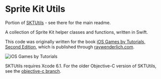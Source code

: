# Sprite Kit Utils

Portion of [SKTUtils](https://github.com/raywenderlich/SKTUtils) - see there for the main readme.

A collection of Sprite Kit helper classes and functions, written in Swift. 

This code was originally written for the book [iOS Games by Tutorials, Second Edition](http://raywenderlich.com/store/ios-games-by-tutorials), which is published through [raywenderlich.com](http://raywenderlich.com).

![iOS Games by Tutorials](http://cdn2.raywenderlich.com/wp-content/themes/raywenderlich/images/store/iGT-PDF-phones-640.png "iOS Games by Tutorials")

SKTUtils requires Xcode 6.1. For the older Objective-C version of SKTUtils, see the [objective-c branch](http://github.com/raywenderlich/SKTUtils/tree/objective-c).
